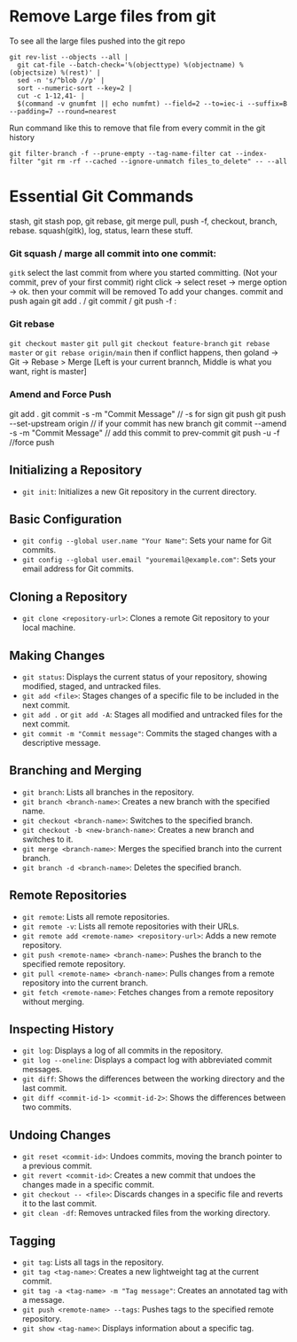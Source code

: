 # Remove Large files from git
To see all the large files pushed into the git repo
```
git rev-list --objects --all |
  git cat-file --batch-check='%(objecttype) %(objectname) %(objectsize) %(rest)' |
  sed -n 's/^blob //p' |
  sort --numeric-sort --key=2 |
  cut -c 1-12,41- |
  $(command -v gnumfmt || echo numfmt) --field=2 --to=iec-i --suffix=B --padding=7 --round=nearest
```


Run command like this to remove that file from every commit in the git history

```
git filter-branch -f --prune-empty --tag-name-filter cat --index-filter "git rm -rf --cached --ignore-unmatch files_to_delete" -- --all
```
# Essential Git Commands
stash, git stash pop, git rebase, git merge
pull, push -f, checkout, branch, rebase. squash(gitk), log, status, learn these stuff.


### Git squash / marge all commit into one commit: 
` gitk `
select the last commit from where you started committing. (Not your commit, prev of your first commit) 
right click -> select reset -> merge option -> ok. 
then your commit will be removed
To add your changes. commit and push again 
git add . / git commit / git push -f :

### Git rebase 
`git checkout master`
`git pull`
`git checkout feature-branch`
`git rebase master` or ` git rebase origin/main ` 
then if conflict happens, then goland -> Git -> Rebase > Merge [Left is your current brannch, Middle is what you want, right is master]


### Amend and Force Push
git add .
git commit -s -m "Commit Message" // -s for sign 
git push
git push --set-upstream origin <newbranch>   // if your commit has new branch
git commit --amend -s -m "Commit Message" // add this commit to prev-commit
git push -u -f //force push




## Initializing a Repository
- `git init`: Initializes a new Git repository in the current directory.

## Basic Configuration
- `git config --global user.name "Your Name"`: Sets your name for Git commits.
- `git config --global user.email "youremail@example.com"`: Sets your email address for Git commits.

## Cloning a Repository
- `git clone <repository-url>`: Clones a remote Git repository to your local machine.

## Making Changes
- `git status`: Displays the current status of your repository, showing modified, staged, and untracked files.
- `git add <file>`: Stages changes of a specific file to be included in the next commit.
- `git add .` or `git add -A`: Stages all modified and untracked files for the next commit.
- `git commit -m "Commit message"`: Commits the staged changes with a descriptive message.

## Branching and Merging
- `git branch`: Lists all branches in the repository.
- `git branch <branch-name>`: Creates a new branch with the specified name.
- `git checkout <branch-name>`: Switches to the specified branch.
- `git checkout -b <new-branch-name>`: Creates a new branch and switches to it.
- `git merge <branch-name>`: Merges the specified branch into the current branch.
- `git branch -d <branch-name>`: Deletes the specified branch.

## Remote Repositories
- `git remote`: Lists all remote repositories.
- `git remote -v`: Lists all remote repositories with their URLs.
- `git remote add <remote-name> <repository-url>`: Adds a new remote repository.
- `git push <remote-name> <branch-name>`: Pushes the branch to the specified remote repository.
- `git pull <remote-name> <branch-name>`: Pulls changes from a remote repository into the current branch.
- `git fetch <remote-name>`: Fetches changes from a remote repository without merging.

## Inspecting History
- `git log`: Displays a log of all commits in the repository.
- `git log --oneline`: Displays a compact log with abbreviated commit messages.
- `git diff`: Shows the differences between the working directory and the last commit.
- `git diff <commit-id-1> <commit-id-2>`: Shows the differences between two commits.

## Undoing Changes
- `git reset <commit-id>`: Undoes commits, moving the branch pointer to a previous commit.
- `git revert <commit-id>`: Creates a new commit that undoes the changes made in a specific commit.
- `git checkout -- <file>`: Discards changes in a specific file and reverts it to the last commit.
- `git clean -df`: Removes untracked files from the working directory.

## Tagging
- `git tag`: Lists all tags in the repository.
- `git tag <tag-name>`: Creates a new lightweight tag at the current commit.
- `git tag -a <tag-name> -m "Tag message"`: Creates an annotated tag with a message.
- `git push <remote-name> --tags`: Pushes tags to the specified remote repository.
- `git show <tag-name>`: Displays information about a specific tag.